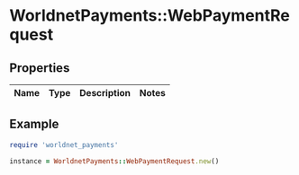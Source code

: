 # WorldnetPayments::WebPaymentRequest

## Properties

| Name | Type | Description | Notes |
| ---- | ---- | ----------- | ----- |

## Example

```ruby
require 'worldnet_payments'

instance = WorldnetPayments::WebPaymentRequest.new()
```

